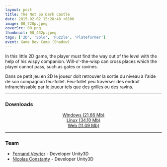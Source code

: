 ```yaml
---
layout: post
title: The Not So Dark Castle
date: 2015-02-02 15:28:48 +0100
image: 00_720p.jpeg
coverSrc: 00.png
thumbnail: 00_432p.jpeg
tags: ['2D', 'Solo', 'Puzzle', 'Plateformer']
event: Game Dev Camp (Shadow)
---
```

In this little 2D game, the player must find the way out of the level with the help of his wispy companion. Will-o'-the-wisp can cross places which the player cannot pass, such as gates or ravines.

Dans ce petit jeu en 2D le joueur doit retrouver la sortie du niveau à l'aide de son compagnon feu-follet. Feu-follet peu traverser des endroit infranchissable par le joueur tels que des grilles ou des ravins.

***

### Downloads
<p style="text-align: center;margin: 0;"><a href="https://1drv.ms/u/s!AoYk8X2I2PMgmfNSjZeqTI85UwFO0Q?e=vikseW">Windows (21.66 Mb)</a></p>
<p style="text-align: center;margin: 0;"><a href="https://1drv.ms/u/s!AoYk8X2I2PMgg5dZiLP1pS7WSThlcg?e=B2WPEi">Linux (34.10 Mb)</a></p>
<p style="text-align: center;margin: 0;"><a href="https://1drv.ms/u/s!AoYk8X2I2PMgmfNTSsYg6PfuTSXH1A?e=VxUzGl">Web (11.09 Mb)</a></p>

***

### Team
* [Fernand Veyrier](https://www.linkedin.com/in/fernand-veyrier-26372596/) - Developer Unity3D
* [Nicolas Constanty](https://fr.linkedin.com/in/nicolas-constanty-653232113) - Developer Unity3D

